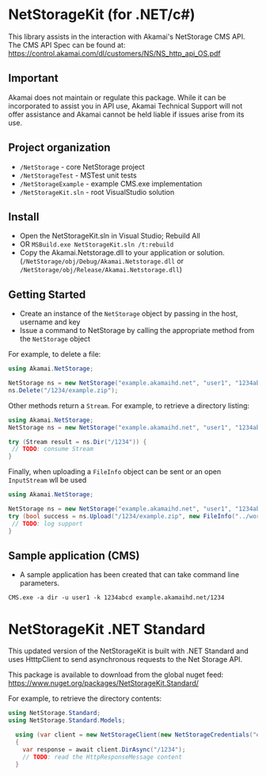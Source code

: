 # NetStorageKit (for .NET/c#)

This library assists in the interaction with Akamai's NetStorage CMS API. The CMS API Spec can be found at:
https://control.akamai.com/dl/customers/NS/NS_http_api_OS.pdf

Important
------------

Akamai does not maintain or regulate this package. While it can be incorporated to assist you in API use, Akamai Technical Support will not offer assistance and Akamai cannot be held liable if issues arise from its use. 

## Project organization
* `/NetStorage` - core NetStorage project
* `/NetStorageTest` - MSTest unit tests
* `/NetStorageExample` - example CMS.exe implementation
* `/NetStorageKit.sln` - root VisualStudio solution

## Install
* Open the NetStorageKit.sln in Visual Studio; Rebuild All
* OR ```MSBuild.exe NetStorageKit.sln /t:rebuild```
* Copy the Akamai.Netstorage.dll to your application or solution. (`/NetStorage/obj/Debug/Akamai.Netstorage.dll` or `/NetStorage/obj/Release/Akamai.Netstorage.dll`)

## Getting Started
* Create an instance of the `NetStorage` object by passing in the host, username and key
* Issue a command to NetStorage by calling the appropriate method from the `NetStorage` object

For example, to delete a file:
```c#
using Akamai.NetStorage;

NetStorage ns = new NetStorage("example.akamaihd.net", "user1", "1234abcd");
ns.Delete("/1234/example.zip");
```

Other methods return a `Stream`. For example, to retrieve a directory listing:

```c#
using Akamai.NetStorage;
NetStorage ns = new NetStorage("example.akamaihd.net", "user1", "1234abcd");

try (Stream result = ns.Dir("/1234")) {
 // TODO: consume Stream
}
```

Finally, when uploading a `FileInfo` object can be sent or an open `InputStream` wll be used
```c#
using Akamai.NetStorage;

NetStorage ns = new NetStorage("example.akamaihd.net", "user1", "1234abcd");
try (bool success = ns.Upload("/1234/example.zip", new FileInfo("../workingdir/srcfile.zip"))) {
 // TODO: log support
}
```


## Sample application (CMS)
* A sample application has been created that can take command line parameters.

`CMS.exe -a dir -u user1 -k 1234abcd example.akamaihd.net/1234`


# NetStorageKit .NET Standard

This updated version of the NetStorageKit is built with .NET Standard and uses HtttpClient to send asynchronous requests to the Net Storage API.

This package is available to download from the global nuget feed:
https://www.nuget.org/packages/NetStorageKit.Standard/

For example, to retrieve the directory contents:
```c#
using NetStorage.Standard;
using NetStorage.Standard.Models;

  using (var client = new NetStorageClient(new NetStorageCredentials("example.akamaihd.net", "user1", "1234abcd")))
  {
	var response = await client.DirAsync("/1234");
	// TODO: read the HttpResponseMessage content
  }
```

